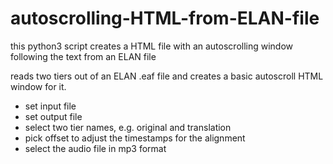 # autoscrolling-HTML-from-ELAN-file

this python3 script creates a HTML file with an autoscrolling window following the text from an ELAN file

reads two tiers out of an ELAN .eaf file and creates a basic autoscroll HTML window for it. 
 - set input file
 - set output file
 - select two tier names, e.g. original and translation 
 - pick offset to adjust the timestamps for the alignment
 - select the audio file in mp3 format
